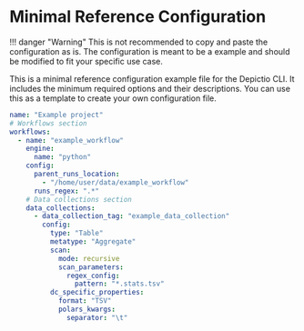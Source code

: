 # Minimal Reference Configuration

<!-- markdownlint-disable MD046 -->
!!! danger "Warning"
    This is not recommended to copy and paste the configuration as is. The configuration is meant to be a example and should be modified to fit your specific use case.
<!-- markdownlint-enable MD046 -->

This is a minimal reference configuration example file for the Depictio CLI. It includes the minimum required options and their descriptions. You can use this as a template to create your own configuration file.

```yaml
name: "Example project"
# Workflows section
workflows:
  - name: "example_workflow"
    engine:
      name: "python"
    config:
      parent_runs_location:
        - "/home/user/data/example_workflow"
      runs_regex: ".*"
    # Data collections section
    data_collections:
      - data_collection_tag: "example_data_collection"
        config:
          type: "Table"
          metatype: "Aggregate"
          scan:
            mode: recursive
            scan_parameters:
              regex_config:
                pattern: "*.stats.tsv"
          dc_specific_properties:
            format: "TSV"
            polars_kwargs:
              separator: "\t"
```
